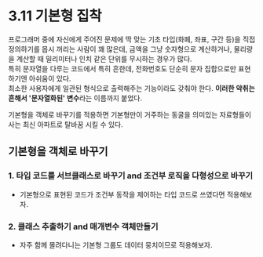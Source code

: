 # 3.11 기본형 집착

프로그래머 중에 자신에게 주어진 문제에 딱 맞는 기초 타입(화폐, 좌표, 구간 등)을 직접 정의하기를 몹시 꺼리는 사람이 꽤 많은데,
금액을 그냥 숫자형으로 계산하거나, 물리량을 계산할 때 밀리미터나 인치 같은 단위를 무시하는 경우가 많다.  
특히 문자열을 다루는 코드에서 특히 흔한데, 전화번호도 단순히 문자 집합으로만 표현하기엔 아쉬움이 있다.   
최소한 사용자에게 일관된 형식으로 출력해주는 기능이라도 갖춰야 한다. **이러한 악취는 흔해서 '문자열화된' 변수**라는 이름까지 붙었다.

기본형을 객체로 바꾸기를 적용하면 기본형만이 거주하는 동굴을 의미있는 자료형들이 사는 최신 아파트로 탈바꿈 시킬 수 있다.

## 기본형을 객체로 바꾸기

### 1. 타입 코드를 서브클래스로 바꾸기 and 조건부 로직을 다형성으로 바꾸기
- 기본형으로 표현된 코드가 조건부 동작을 제어하는 타입 코드로 쓰였다면 적용해보자.

### 2. 클래스 추출하기 and 매개변수 객체만들기
- 자주 함께 몰려다니는 기본형 그룹도 데이터 뭉치이므로 적용해보자.
